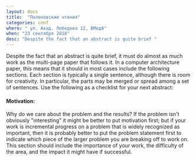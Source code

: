 ```yaml
---
layout: docs
title:  "Поленовские чтения"
categories: conf
where: " ул. Акад. Лебедева 12, ВМедА"
when: "23 сентября 2018"
desc: "Despite the fact that an abstract is quite brief "
---
```


Despite the fact that an abstract is quite brief, it must do almost as much work as the multi-page paper that follows it. In a computer architecture paper, this means that it should in most cases include the following sections. Each section is typically a single sentence, although there is room for creativity. In particular, the parts may be merged or spread among a set of sentences. Use the following as a checklist for your next abstract:

#### Motivation:

Why do we care about the problem and the results? If the problem isn't obviously "interesting" it might be better to put motivation first; but if your work is incremental progress on a problem that is widely recognized as important, then it is probably better to put the problem statement first to indicate which piece of the larger problem you are breaking off to work on. This section should include the importance of your work, the difficulty of the area, and the impact it might have if successful.
